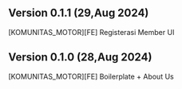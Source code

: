 ## Version 0.1.1 (29,Aug 2024)

[KOMUNITAS_MOTOR][FE] Registerasi Member UI

## Version 0.1.0 (28,Aug 2024)

[KOMUNITAS_MOTOR][FE] Boilerplate + About Us
